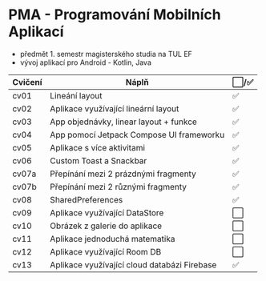 # PMA - Programování Mobilních Aplikací
- předmět 1. semestr magisterského studia na TUL EF
- vývoj aplikací pro Android - Kotlin, Java

| Cvičení | Náplň | ⬜/✅ |
| --- | --- | --- |
| cv01 | Lineání layout | ✅ |
| cv02 | Aplikace využívající lineární layout | ✅ |
| cv03 | App objednávky, linear layout + funkce | ✅ |
| cv04 | App pomocí Jetpack Compose UI frameworku | ✅ |
| cv05 | Aplikace s více aktivitami | ✅ |
| cv06 | Custom Toast a Snackbar | ✅ |
| cv07a | Přepínání mezi 2 prázdnými fragmenty | ✅ |
| cv07b | Přepínání mezi 2 různými fragmenty | ✅ |
| cv08 | SharedPreferences | ✅ |
| cv09 | Aplikace využívající DataStore | ⬜ |
| cv10 | Obrázek z galerie do aplikace | ⬜ |
| cv11 | Aplikace jednoduchá matematika | ⬜ |
| cv12 | Aplikace využívající Room DB | ⬜ |
| cv13 | Aplikace využívající cloud databázi Firebase | ✅ |

